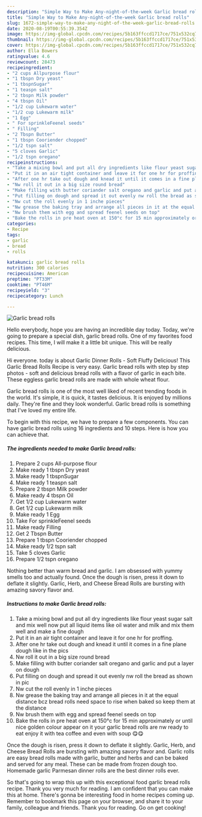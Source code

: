```yaml
---
description: "Simple Way to Make Any-night-of-the-week Garlic bread rolls"
title: "Simple Way to Make Any-night-of-the-week Garlic bread rolls"
slug: 1672-simple-way-to-make-any-night-of-the-week-garlic-bread-rolls
date: 2020-08-19T00:55:39.354Z
image: https://img-global.cpcdn.com/recipes/5b163ffccd1717ce/751x532cq70/garlic-bread-rolls-recipe-main-photo.jpg
thumbnail: https://img-global.cpcdn.com/recipes/5b163ffccd1717ce/751x532cq70/garlic-bread-rolls-recipe-main-photo.jpg
cover: https://img-global.cpcdn.com/recipes/5b163ffccd1717ce/751x532cq70/garlic-bread-rolls-recipe-main-photo.jpg
author: Ella Bowers
ratingvalue: 4.6
reviewcount: 28473
recipeingredient:
- "2 cups Allpurpose flour"
- "1 tbspn Dry yeast"
- "1 tbspnSugar"
- "1 teaspn salt"
- "2 tbspn Milk powder"
- "4 tbspn Oil"
- "1/2 cup Lukewarm water"
- "1/2 cup Lukewarm milk"
- "1 Egg"
- " For sprinkleFeenel seeds"
- " Filling"
- "2 Tbspn Butter"
- "1 tbspn Cooriender chopped"
- "1/2 tspn salt"
- "5 cloves Garlic"
- "1/2 tspn oregano"
recipeinstructions:
- "Take a mixing bowl and put all dry ingredients like flour yeast sugar salt and mix well now put all liquid items like oil water and milk and mix them well and make a fine dough"
- "Put it in an air tight container and leave it for one hr for proffing."
- "After one hr take out dough and knead it until it comes in a fine plane dough like in the pics"
- "Nw roll it out in a big size round bread"
- "Make filling with butter coriander salt oregano and garlic and put a layer on dough"
- "Put filling on dough and spread it out evenly nw roll the bread as shown in pic"
- "Nw cut the roll evenly in 1 inche pieces"
- "Nw grease the baking tray and arrange all pieces in it at the equal distance bcz bread rolls need space to rise when baked so keep them at the distance"
- "Nw brush them with egg and spread feenel seeds on top"
- "Bake the rolls in pre heat oven at 150°c for 15 min approximately or until nice golden colour appear on it your garlic bread rolls are nw ready to eat enjoy it with tea coffee and even with soup 😋😋"
categories:
- Recipe
tags:
- garlic
- bread
- rolls

katakunci: garlic bread rolls 
nutrition: 300 calories
recipecuisine: American
preptime: "PT33M"
cooktime: "PT46M"
recipeyield: "3"
recipecategory: Lunch

---
```



![Garlic bread rolls](https://img-global.cpcdn.com/recipes/5b163ffccd1717ce/751x532cq70/garlic-bread-rolls-recipe-main-photo.jpg)

Hello everybody, hope you are having an incredible day today. Today, we're going to prepare a special dish, garlic bread rolls. One of my favorites food recipes. This time, I will make it a little bit unique. This will be really delicious.

Hi everyone. today is about Garlic Dinner Rolls - Soft Fluffy Delicious! This Garlic Bread Rolls Recipe is very easy. Garlic bread rolls with step by step photos - soft and delicious bread rolls with a flavor of garlic in each bite. These eggless garlic bread rolls are made with whole wheat flour.

Garlic bread rolls is one of the most well liked of recent trending foods in the world. It's simple, it is quick, it tastes delicious. It is enjoyed by millions daily. They're fine and they look wonderful. Garlic bread rolls is something that I've loved my entire life.


To begin with this recipe, we have to prepare a few components. You can have garlic bread rolls using 16 ingredients and 10 steps. Here is how you can achieve that.

<!--inarticleads1-->

##### The ingredients needed to make Garlic bread rolls:

1. Prepare 2 cups All-purpose flour
1. Make ready 1 tbspn Dry yeast
1. Make ready 1 tbspnSugar
1. Make ready 1 teaspn salt
1. Prepare 2 tbspn Milk powder
1. Make ready 4 tbspn Oil
1. Get 1/2 cup Lukewarm water
1. Get 1/2 cup Lukewarm milk
1. Make ready 1 Egg
1. Take  For sprinkleFeenel seeds
1. Make ready  Filling
1. Get 2 Tbspn Butter
1. Prepare 1 tbspn Cooriender chopped
1. Make ready 1/2 tspn salt
1. Take 5 cloves Garlic
1. Prepare 1/2 tspn oregano


Nothing better than warm bread and garlic. I am obsessed with yummy smells too and actually found. Once the dough is risen, press it down to deflate it slightly. Garlic, Herb, and Cheese Bread Rolls are bursting with amazing savory flavor and. 

<!--inarticleads2-->

##### Instructions to make Garlic bread rolls:

1. Take a mixing bowl and put all dry ingredients like flour yeast sugar salt and mix well now put all liquid items like oil water and milk and mix them well and make a fine dough
1. Put it in an air tight container and leave it for one hr for proffing.
1. After one hr take out dough and knead it until it comes in a fine plane dough like in the pics
1. Nw roll it out in a big size round bread
1. Make filling with butter coriander salt oregano and garlic and put a layer on dough
1. Put filling on dough and spread it out evenly nw roll the bread as shown in pic
1. Nw cut the roll evenly in 1 inche pieces
1. Nw grease the baking tray and arrange all pieces in it at the equal distance bcz bread rolls need space to rise when baked so keep them at the distance
1. Nw brush them with egg and spread feenel seeds on top
1. Bake the rolls in pre heat oven at 150°c for 15 min approximately or until nice golden colour appear on it your garlic bread rolls are nw ready to eat enjoy it with tea coffee and even with soup 😋😋


Once the dough is risen, press it down to deflate it slightly. Garlic, Herb, and Cheese Bread Rolls are bursting with amazing savory flavor and. Garlic rolls are easy bread rolls made with garlic, butter and herbs and can be baked and served for any meal. These can be made from frozen dough too. Homemade garlic Parmesan dinner rolls are the best dinner rolls ever. 

So that's going to wrap this up with this exceptional food garlic bread rolls recipe. Thank you very much for reading. I am confident that you can make this at home. There's gonna be interesting food in home recipes coming up. Remember to bookmark this page on your browser, and share it to your family, colleague and friends. Thank you for reading. Go on get cooking!
